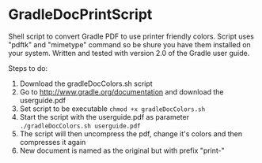 GradleDocPrintScript
====================

Shell script to convert Gradle PDF to use printer friendly colors.
Script uses "pdftk" and "mimetype" command so be shure you have them installed on your system.
Written and tested with version 2.0 of the Gradle user guide.

Steps to do:

1. Download the gradleDocColors.sh script
2. Go to http://www.gradle.org/documentation and download the userguide.pdf
3. Set script to be executable
```chmod +x gradleDocColors.sh```
4. Start the script with the userguide.pdf as parameter
```./gradleDocColors.sh userguide.pdf```
5. The script will then uncompress the pdf, change it's colors and then compresses it again
6. New document is named as the original but with prefix "print-"
